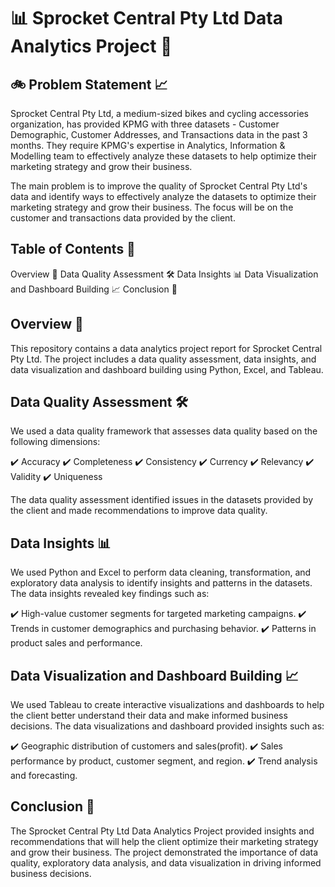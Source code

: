 # 📊 Sprocket Central Pty Ltd Data Analytics Project 🚀

## 🚲 Problem Statement 📈

Sprocket Central Pty Ltd, a medium-sized bikes and cycling accessories organization, has provided KPMG with three datasets - Customer Demographic, Customer Addresses, and Transactions data in the past 3 months. They require KPMG's expertise in Analytics, Information & Modelling team to effectively analyze these datasets to help optimize their marketing strategy and grow their business.

The main problem is to improve the quality of Sprocket Central Pty Ltd's data and identify ways to effectively analyze the datasets to optimize their marketing strategy and grow their business. The focus will be on the customer and transactions data provided by the client.

## Table of Contents 📜

Overview 📝
Data Quality Assessment 🛠️
Data Insights 📊
Data Visualization and Dashboard Building 📈
Conclusion 🎉

## Overview 🌟
This repository contains a data analytics project report for Sprocket Central Pty Ltd. The project includes a data quality assessment, data insights, and data visualization and dashboard building using Python, Excel, and Tableau.

## Data Quality Assessment 🛠️
We used a data quality framework that assesses data quality based on the following dimensions:

✔️ Accuracy
✔️ Completeness
✔️ Consistency
✔️ Currency
✔️ Relevancy
✔️ Validity
✔️ Uniqueness

The data quality assessment identified issues in the datasets provided by the client and made recommendations to improve data quality.

## Data Insights 📊
We used Python and Excel to perform data cleaning, transformation, and exploratory data analysis to identify insights and patterns in the datasets. The data insights revealed key findings such as:

✔️ High-value customer segments for targeted marketing campaigns.
✔️ Trends in customer demographics and purchasing behavior.
✔️ Patterns in product sales and performance.

## Data Visualization and Dashboard Building 📈
We used Tableau to create interactive visualizations and dashboards to help the client better understand their data and make informed business decisions. The data visualizations and dashboard provided insights such as:

✔️ Geographic distribution of customers and sales(profit).
✔️ Sales performance by product, customer segment, and region.
✔️ Trend analysis and forecasting.

## Conclusion 🎉
The Sprocket Central Pty Ltd Data Analytics Project provided insights and recommendations that will help the client optimize their marketing strategy and grow their business. The project demonstrated the importance of data quality, exploratory data analysis, and data visualization in driving informed business decisions.
